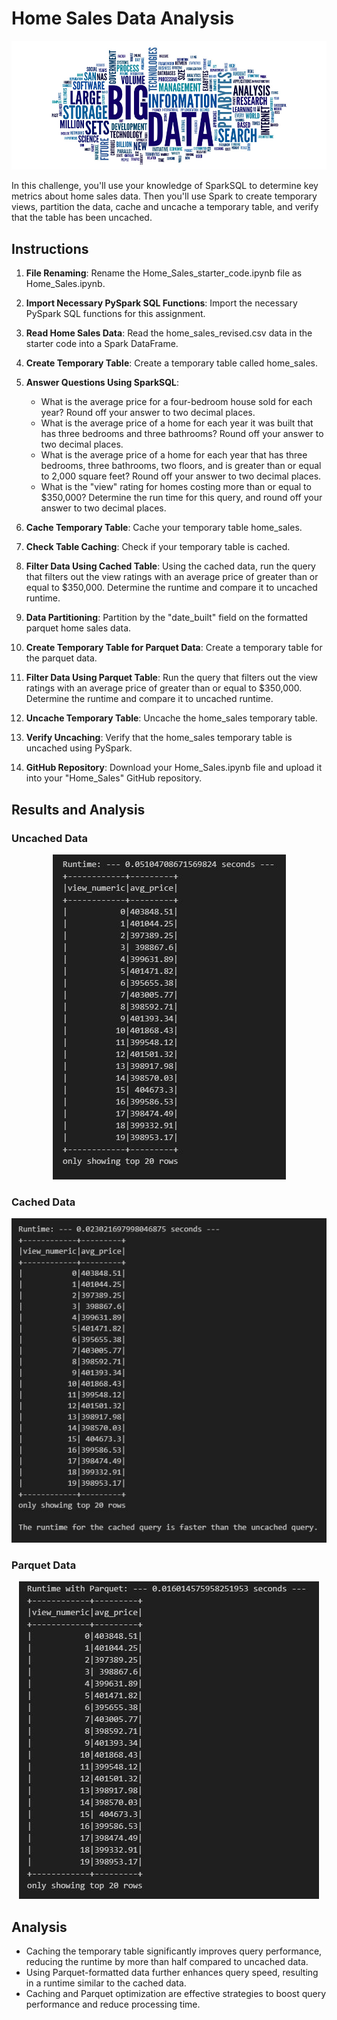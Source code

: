 # Home Sales Data Analysis

<p align="center">
  <img src="./images/big_data_header.jpg" alt="big_data_header"/>
</p>

In this challenge, you'll use your knowledge of SparkSQL to determine key metrics about home sales data. Then you'll use Spark to create temporary views, partition the data, cache and uncache a temporary table, and verify that the table has been uncached.

## Instructions

1. **File Renaming**: Rename the Home_Sales_starter_code.ipynb file as Home_Sales.ipynb.

2. **Import Necessary PySpark SQL Functions**: Import the necessary PySpark SQL functions for this assignment.

3. **Read Home Sales Data**: Read the home_sales_revised.csv data in the starter code into a Spark DataFrame.

4. **Create Temporary Table**: Create a temporary table called home_sales.

5. **Answer Questions Using SparkSQL**:
   - What is the average price for a four-bedroom house sold for each year? Round off your answer to two decimal places.
   - What is the average price of a home for each year it was built that has three bedrooms and three bathrooms? Round off your answer to two decimal places.
   - What is the average price of a home for each year that has three bedrooms, three bathrooms, two floors, and is greater than or equal to 2,000 square feet? Round off your answer to two decimal places.
   - What is the "view" rating for homes costing more than or equal to $350,000? Determine the run time for this query, and round off your answer to two decimal places.

6. **Cache Temporary Table**: Cache your temporary table home_sales.

7. **Check Table Caching**: Check if your temporary table is cached.

8. **Filter Data Using Cached Table**: Using the cached data, run the query that filters out the view ratings with an average price of greater than or equal to $350,000. Determine the runtime and compare it to uncached runtime.

9. **Data Partitioning**: Partition by the "date_built" field on the formatted parquet home sales data.

10. **Create Temporary Table for Parquet Data**: Create a temporary table for the parquet data.

11. **Filter Data Using Parquet Table**: Run the query that filters out the view ratings with an average price of greater than or equal to $350,000. Determine the runtime and compare it to uncached runtime.

12. **Uncache Temporary Table**: Uncache the home_sales temporary table.

13. **Verify Uncaching**: Verify that the home_sales temporary table is uncached using PySpark.

14. **GitHub Repository**: Download your Home_Sales.ipynb file and upload it into your "Home_Sales" GitHub repository.

## Results and Analysis

### Uncached Data

<p align="center">
  <img src="./images/runtime_uncached.JPG" alt="runtime_uncached"/>
</p>

### Cached Data

<p align="center">
  <img src="./images/runtime_cached.JPG" alt="runtime_cached"/>
</p>

### Parquet Data

<p align="center">
  <img src="./images/runtime_parquet.JPG" alt="runtime_parquet"/>
</p>

## Analysis

- Caching the temporary table significantly improves query performance, reducing the runtime by more than half compared to uncached data.
- Using Parquet-formatted data further enhances query speed, resulting in a runtime similar to the cached data.
- Caching and Parquet optimization are effective strategies to boost query performance and reduce processing time.
